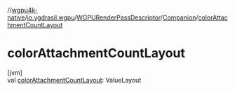 //[wgpu4k-native](../../../../index.md)/[io.ygdrasil.wgpu](../../index.md)/[WGPURenderPassDescriptor](../index.md)/[Companion](index.md)/[colorAttachmentCountLayout](color-attachment-count-layout.md)

# colorAttachmentCountLayout

[jvm]\
val [colorAttachmentCountLayout](color-attachment-count-layout.md): ValueLayout